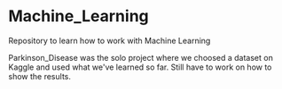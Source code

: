 # Machine_Learning
Repository to learn how to work with Machine Learning

Parkinson_Disease was the solo project where we choosed a dataset on Kaggle and used what we've learned so far. Still have to work on how to show the results.
